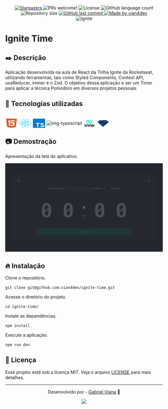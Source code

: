 <div align="center">
  <a href="https://github.com/vian4dev/ignite-time/stargazers">
    <img alt="Stargazers" src="https://img.shields.io/github/stars/vian4dev/ignite-time?style=social">
  </a>
  
  <img alt="PRs welcome!" src="https://img.shields.io/static/v1?label=PRs&message=welcome&color=7159c1&labelColor=000000" />
  <img alt="License" src="https://img.shields.io/static/v1?label=license&message=MIT&color=7159c1&labelColor=000000">
  <img alt="GitHub language count" src="https://img.shields.io/github/languages/count/vian4dev/ignite-time?color=%2304D361">
  <img alt="Repository size" src="https://img.shields.io/github/repo-size/vian4dev/ignite-time">
	
  <a href="https://github.com/vian4dev/ignite-time/commits/master">
    <img alt="GitHub last commit" src="https://img.shields.io/github/last-commit/vian4dev/ignite-time">
  </a>
  
  <a href="https://www.linkedin.com/in/vianadev/">
    <img alt="Made by vian4dev" src="https://img.shields.io/badge/made%20by-vian4dev-%2304D361">
  </a>
</div>

<div align="center">
  <img src="https://www.rocketseat.com.br/assets/logos/ignite-reduced.svg" width="150" height="150" alt="Ignite">
</div>

# Ignite Time

## ✒️ Descrição
Aplicação desenvolvida na aula de React da Trilha Ignite da Rocketseat, utilizando ferramentas, tais como Styled Components, Context API, useReducer, immer é o Zod. O objetivo dessa aplicação e ser um Timer para aplicar a técnica Pomodoro em diversos projetos pessoais.

## 🚀 Tecnologias utilizadas
<div style="display: inline_block"><br>
  <img align="center" alt="img-html" height="30" width="40" src="https://raw.githubusercontent.com/devicons/devicon/master/icons/html5/html5-original.svg">
	
  <img align="center" alt="img-react" height="30" width="40" src="https://raw.githubusercontent.com/devicons/devicon/master/icons/react/react-original.svg">
  
  <img align="center" alt="img-typescript" height="30" width="40" src="https://raw.githubusercontent.com/devicons/devicon/master/icons/typescript/typescript-original.svg">

  <img align="center" alt="img-typescript" height="30" width="40" src="https://raw.githubusercontent.com/styled-components/brand/master/styled-components.svg">

  <img align="center" alt="img-typescript" height="30" width="40" src="https://raw.githubusercontent.com/immerjs/immer/main/images/immer-logo.svg">

  <img align="center" alt="img-typescript" height="30" width="40" src="./.github/logo.svg"> 
</div>

## 📷 Demostração
Apresentação da tela do aplicativo.
<div align="center">
  <img src="./.github/ignite-time.gif" alt="tasklist" border="0">
</div>

## 🔥 Instalação
Clone o repositório.
~~~
git clone git@github.com:vian4dev/ignite-time.git
~~~
Acesse o diretório do projeto.
~~~
cd ignite-time/
~~~
Instale as dependências.
~~~
npm install 
~~~
Execute a aplicação.
~~~
npm run dev
~~~

## 📝 Licença
Esse projeto está sob a licença MIT. Veja o arquivo [LICENSE](LICENSE) para mais detalhes.

---
<div align="center"> 
 <p>Desenvolvido por - <a href="https://github.com/vian4dev">Gabriel Viana</a> 🤖</p>
 
 <a href="https://www.linkedin.com/in/vianadev" target="_blank"><img src="https://img.shields.io/badge/-LinkedIn-%230077B5?style=for-the-badge&logo=linkedin&logoColor=white" target="_blank"></a> 
</div>
